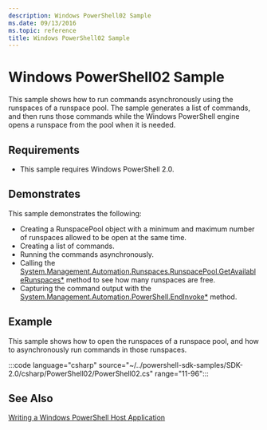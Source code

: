 ```yaml
---
description: Windows PowerShell02 Sample
ms.date: 09/13/2016
ms.topic: reference
title: Windows PowerShell02 Sample
---
```

# Windows PowerShell02 Sample

This sample shows how to run commands asynchronously using the runspaces of a runspace pool. The
sample generates a list of commands, and then runs those commands while the Windows PowerShell
engine opens a runspace from the pool when it is needed.

## Requirements

- This sample requires Windows PowerShell 2.0.

## Demonstrates

This sample demonstrates the following:

- Creating a RunspacePool object with a minimum and maximum number of runspaces allowed to be open
  at the same time.
- Creating a list of commands.
- Running the commands asynchronously.
- Calling the [System.Management.Automation.Runspaces.RunspacePool.GetAvailableRunspaces*](/dotnet/api/System.Management.Automation.Runspaces.RunspacePool.GetAvailableRunspaces)
  method to see how many runspaces are free.
- Capturing the command output with the [System.Management.Automation.PowerShell.EndInvoke*](/dotnet/api/System.Management.Automation.PowerShell.EndInvoke)
  method.

## Example

This sample shows how to open the runspaces of a runspace pool, and how to asynchronously run
commands in those runspaces.

:::code language="csharp" source="~/../powershell-sdk-samples/SDK-2.0/csharp/PowerShell02/PowerShell02.cs" range="11-96":::

## See Also

[Writing a Windows PowerShell Host Application](./writing-a-windows-powershell-host-application.md)
